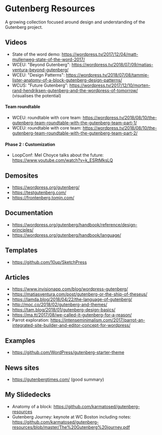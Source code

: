 # Gutenberg Resources
A growing collection focused around design and understanding of the Gutenberg project.

## Videos
- State of the word demo: https://wordpress.tv/2017/12/04/matt-mullenweg-state-of-the-word-2017/
- WCEU: "Beyond Gutenberg": https://wordpress.tv/2018/07/09/matias-ventura-beyond-gutenberg/
- WCEU: "Design Patterns": https://wordpress.tv/2018/07/08/tammie-lister-anatomy-of-a-block-gutenberg-design-patterns/
- WCUS: "Future Gutenberg": https://wordpress.tv/2017/12/10/morten-rand-hendriksen-gutenberg-and-the-wordpress-of-tomorrow/ (visualises the potential)

#### Team roundtable
- WCEU: roundtable with core team: https://wordpress.tv/2018/08/10/the-gutenberg-team-roundtable-with-the-gutenberg-team-part-1/
- WCEU: roundtable with core team: https://wordpress.tv/2018/08/10/the-gutenberg-team-roundtable-with-the-gutenberg-team-part-2/

#### Phase 2 : Customization
- LoopConf: Mel Choyce talks about the future: https://www.youtube.com/watch?v=k_ESRtMksLQ

## Demosites
- https://wordpress.org/gutenberg/
- https://testgutenberg.com/
- https://frontenberg.tomjn.com/

## Documentation
- https://wordpress.org/gutenberg/handbook/reference/design-principles/
- https://wordpress.org/gutenberg/handbook/language/

## Templates
- https://github.com/10up/SketchPress

## Articles
- https://www.invisionapp.com/blog/wordpress-gutenberg/
- https://matiasventura.com/post/gutenberg-or-the-ship-of-theseus/
- https://lamda.blog/2018/04/22/the-language-of-gutenberg/
- http://moc.co/2018/02/gutenberg-and-themes/
- https://tam.blog/2018/01/gutenberg-design-basics/
- https://ma.tt/2017/08/we-called-it-gutenberg-for-a-reason/
- Parrot exploration: https://intenseminimalism.com/2017/parrot-an-integrated-site-builder-and-editor-concept-for-wordpress/

## Examples
- https://github.com/WordPress/gutenberg-starter-theme

## News sites
- https://gutenbergtimes.com/ (good summary)

## My Slidedecks
- Anatomy of a block: https://github.com/karmatosed/gutenberg-resources
- Gutenberg Journey: keynote at WC Boston including notes: https://github.com/karmatosed/gutenberg-resources/blob/master/The%20Gutenberg%20journey.pdf
